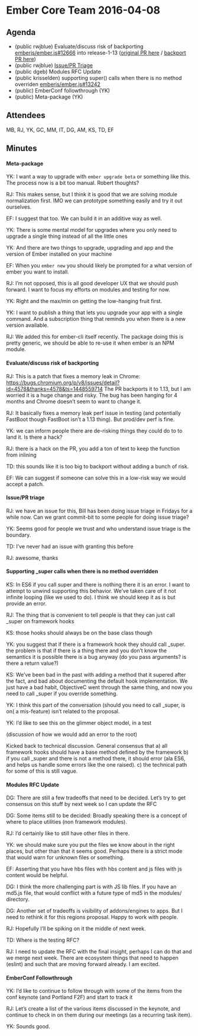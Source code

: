 Ember Core Team 2016-04-08
==========================

Agenda
------

-   (public rwjblue) Evaluate/discuss risk of backporting [emberjs/ember.js\#12666](https://github.com/emberjs/ember.js/pull/12666) into release-1-13 ([original PR here](https://github.com/emberjs/ember.js/pull/12666) / [backport PR here](https://github.com/emberjs/ember.js/pull/13220))
-   (public rwjblue) [Issue/PR Triage](https://github.com/emtberjs/ember.js/issues/13245)
-   (public dgeb) Modules RFC Update
-   (public krisselden) supporting super() calls when there is no method overriden [emberjs/ember.js\#13242](https://github.com/emberjs/ember.js/pull/13242)
-   (public) EmberConf followthrough (YK)
-   (public) Meta-package (YK)

Attendees
---------

MB, RJ, YK, GC, MM, IT, DG, AM, KS, TD, EF

Minutes
-------

#### Meta-package

YK: I want a way to upgrade with `ember upgrade beta` or something like this. The process now is a bit too manual. Robert thoughts?

RJ: This makes sense, but I think it is good that we are solving module normalization first. IMO we can prototype something easily and try it out ourselves.

EF: I suggest that too. We can build it in an additive way as well.

YK: There is some mental model for upgrades where you only need to upgrade a single thing instead of all the little ones

YK: And there are two things to upgrade, upgrading and app and the version of Ember installed on your machine

EF: When you `ember new` you should likely be prompted for a what version of ember you want to install.

RJ: I’m not opposed, this is all good developer UX that we should push forward. I want to focus my efforts on modules and testing for now.

YK: Right and the max/min on getting the low-hanging fruit first.

YK: I want to publish a thing that lets you upgrade your app with a single command. And a subscription thing that reminds you when there is a new version available.

RJ: We added this for ember-cli itself recently. The package doing this is pretty generic, we should be able to re-use it when ember is an NPM module.

#### Evaluate/discuss risk of backporting

RJ: This is a patch that fixes a memory leak in Chrome: https://bugs.chromium.org/p/v8/issues/detail?id=4578&thanks=4578&ts=1448559714 The PR backports it to 1.13, but I am worried it is a huge change and risky. The bug has been hanging for 4 months and Chrome doesn’t seem to want to change it.

RJ: It basically fixes a memory leak perf issue in testing (and potentially FastBoot though FastBoot isn’t a 1.13 thing). But prod/dev perf is fine.

YK: we can inform people there are de-risking things they could do to to land it. Is there a hack?

RJ: there is a hack on the PR, you add a ton of text to keep the function from inlining

TD: this sounds like it is too big to backport without adding a bunch of risk.

EF: We can suggest if someone can solve this in a low-risk way we would accept a patch.

#### Issue/PR triage

RJ: we have an issue for this, Bill has been doing issue triage in Fridays for a while now. Can we grant commit-bit to some people for doing issue triage?

YK: Seems good for people we trust and who understand issue triage is the boundary.

TD: I’ve never had an issue with granting this before

RJ: awesome, thanks

#### Supporting \_super calls when there is no method overridden

KS: In ES6 if you call super and there is nothing there it is an error. I want to attempt to unwind supporting this behavior. We’ve taken care of it not infinite looping (like we used to do). I think we should keep it as is but provide an error.

RJ: The thing that is convenient to tell people is that they can just call \_super on framework hooks

KS: those hooks should always be on the base class though

YK: you suggest that if there is a framework hook they should call \_super. the problem is that if there is a thing there and you don’t know the semantics it is possible there is a bug anyway (do you pass arguments? is there a return value?)

KS: We’ve been bad in the past with adding a method that it supered after the fact, and bad about documenting the default hook implementation. We just have a bad habit, ObjectiveC went through the same thing, and now you need to call \_super if you override something.

YK: I think this part of the conversation (should you need to call \_super, is on( a mis-feature) isn’t related to the proposal.

YK: I’d like to see this on the glimmer object model, in a test

(discussion of how we would add an error to the root)

Kicked back to technical discussion. General consensus that a) all framework hooks should have a base method defined by the framework b) if you call \_super and there is not a method there, it should error (ala ES6, and helps us handle some errors like the one raised). c) the technical path for some of this is still vague.

#### Modules RFC Update

DG: There are still a few tradeoffs that need to be decided. Let’s try to get consensus on this stuff by next week so I can update the RFC

DG: Some items still to be decided: Broadly speaking there is a concept of where to place utilities (non framework modules).

RJ: I’d certainly like to still have other files in there.

YK: we should make sure you put the files we know about in the right places, but other than that it seems good. Perhaps there is a strict mode that would warn for unknown files or something.

EF: Asserting that you have hbs files with hbs content and js files with js content would be helpful.

DG: I think the more challenging part is with JS lib files. If you have an md5.js file, that would conflict with a future type of md5 in the modules/ directory.

DG: Another set of tradeoffs is visibility of addons/engines to apps. But I need to rethink it for this regions proposal. Happy to work with people.

RJ: Hopefully I’ll be spiking on it the middle of next week.

TD: Where is the testing RFC?

RJ: I need to update the RFC with the final insight, perhaps I can do that and we merge next week. There are ecosystem things that need to happen (eslint) and such that are moving forward already. I am excited.

#### EmberConf Followthrough

YK: I’d like to continue to follow through with some of the items from the conf keynote (and Portland F2F) and start to track it

RJ: Let’s create a list of the various items discussed in the keynote, and continue to check in on them during our meetings (as a recurring task item).

YK: Sounds good.

